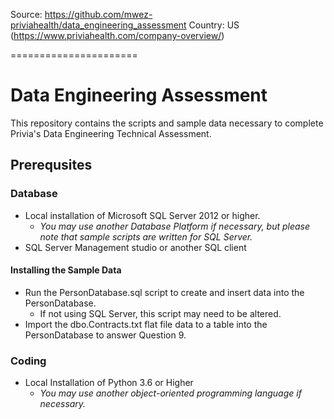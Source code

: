 Source: https://github.com/mwez-priviahealth/data_engineering_assessment
Country: US (https://www.priviahealth.com/company-overview/)

====================== 
# Data Engineering Assessment
This repository contains the scripts and sample data necessary to complete Privia's Data Engineering Technical Assessment.

## Prerequsites

### Database
* Local installation of Microsoft SQL Server 2012 or higher. 
    * *You may use another Database Platform if necessary, but please note that sample scripts are written for SQL Server.*
* SQL Server Management studio or another SQL client

#### Installing the Sample Data
* Run the PersonDatabase.sql script to create and insert data into the PersonDatabase.
    * If not using SQL Server, this script may need to be altered.
* Import the dbo.Contracts.txt flat file data to a table into the PersonDatabase to answer Question 9.

### Coding
* Local Installation of Python 3.6 or Higher
    * *You may use another object-oriented programming language if necessary.*

